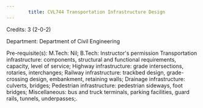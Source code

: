```yaml
---
        title: CVL744 Transportation Infrastructure Design
---
```

Credits: 3 (2-0-2)

Department: Department of Civil Engineering

Pre-requisite(s): M.Tech: Nil; B.Tech: Instructor's permission Transportation infrastructure: components, structural and functional requirements, capacity, level of service; Highway infrastructure: grade intersections, rotaries, interchanges; Railway infrastructure: trackbed design, grade-crossing design, embankment, retaining walls; Drainage infrastructure: culverts, bridges; Pedestrian infrastructure: pedestrian sideways, foot bridges; Miscellaneous: bus and truck terminals, parking facilities, guard rails, tunnels, underpasses;.